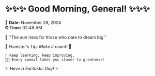 # ✨✨✨ Good Morning, General! ✨✨✨

**📅 Date:** November 28, 2024  
**⏰ Time:** 02:49 AM  

🌅 "The sun rises for those who dare to dream big."  

🐹 Hamster’s Tip: _Make it count!_ 💪  

```
🚀 Keep learning, keep improving.  
🧑‍💻 Every commit takes you closer to greatness!  
```

✨ *Have a Fantastic Day!* ✨  
